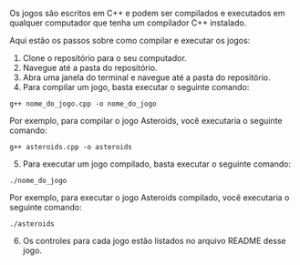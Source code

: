 Os jogos são escritos em C++ e podem ser compilados e executados em qualquer computador que tenha um compilador C++ instalado.

Aqui estão os passos sobre como compilar e executar os jogos:

1. Clone o repositório para o seu computador.
2. Navegue até a pasta do repositório.
3. Abra uma janela do terminal e navegue até a pasta do repositório.
4. Para compilar um jogo, basta executar o seguinte comando:

```
g++ nome_do_jogo.cpp -o nome_do_jogo
```

Por exemplo, para compilar o jogo Asteroids, você executaria o seguinte comando:

```
g++ asteroids.cpp -o asteroids
```

5. Para executar um jogo compilado, basta executar o seguinte comando:

```
./nome_do_jogo
```

Por exemplo, para executar o jogo Asteroids compilado, você executaria o seguinte comando:

```
./asteroids
```

6. Os controles para cada jogo estão listados no arquivo README desse jogo.
